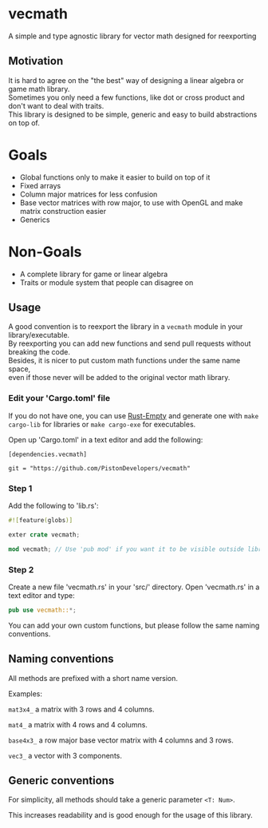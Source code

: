 vecmath
=======

A simple and type agnostic library for vector math designed for reexporting

## Motivation

It is hard to agree on the "the best" way of designing a linear algebra or game math library.  
Sometimes you only need a few functions, like dot or cross product and don't want to deal with traits.  
This library is designed to be simple, generic and easy to build abstractions on top of.  

# Goals

* Global functions only to make it easier to build on top of it
* Fixed arrays
* Column major matrices for less confusion
* Base vector matrices with row major, to use with OpenGL and make matrix construction easier
* Generics

# Non-Goals

* A complete library for game or linear algebra
* Traits or module system that people can disagree on

## Usage

A good convention is to reexport the library in a `vecmath` module in your library/executable.  
By reexporting you can add new functions and send pull requests without breaking the code.  
Besides, it is nicer to put custom math functions under the same name space,  
even if those never will be added to the original vector math library.  

### Edit your 'Cargo.toml' file

If you do not have one, you can use [Rust-Empty](https://github.com/bvssvni/rust-empty) and generate one with `make cargo-lib` for libraries or `make cargo-exe` for executables.

Open up 'Cargo.toml' in a text editor and add the following:

```
[dependencies.vecmath]

git = "https://github.com/PistonDevelopers/vecmath"
```

### Step 1

Add the following to 'lib.rs':

```Rust
#![feature(globs)]

exter crate vecmath;

mod vecmath; // Use 'pub mod' if you want it to be visible outside library.
```

### Step 2

Create a new file 'vecmath.rs' in your 'src/' directory.
Open 'vecmath.rs' in a text editor and type:

```Rust
pub use vecmath::*;
```

You can add your own custom functions, but please follow the same naming conventions.

## Naming conventions

All methods are prefixed with a short name version.  

Examples:

`mat3x4_` a matrix with 3 rows and 4 columns.

`mat4_` a matrix with 4 rows and 4 columns.

`base4x3_` a row major base vector matrix with 4 columns and 3 rows.

`vec3_` a vector with 3 components.

## Generic conventions

For simplicity, all methods should take a generic parameter `<T: Num>`.  

This increases readability and is good enough for the usage of this library.
